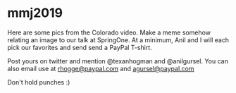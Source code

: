 # mmj2019
Here are some pics from the Colorado video.  Make a meme somehow relating an image to our talk at SpringOne.  At a minimum, Anil and I will each pick our favorites and send send a PayPal T-shirt.

Post yours on twitter and mention @texanhogman and @anilgursel.  You can also email use at rhogge@paypal.com and agursel@paypal.com

Don't hold punches :)
